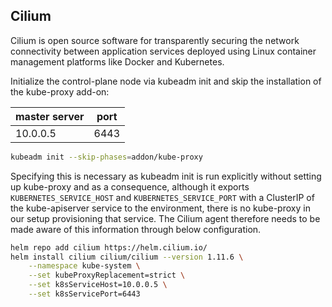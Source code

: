 ## Cilium 


Cilium is open source software for transparently securing the network connectivity between application services deployed using Linux container management platforms like Docker and Kubernetes.

Initialize the control-plane node via kubeadm init and skip the installation of the kube-proxy add-on:

|master server| port|
|---|---|
|10.0.0.5|6443|

```bash
kubeadm init --skip-phases=addon/kube-proxy
```
Specifying this is necessary as kubeadm init is run explicitly without setting up kube-proxy and as a consequence, although it exports `KUBERNETES_SERVICE_HOST` and `KUBERNETES_SERVICE_PORT` with a ClusterIP of the kube-apiserver service to the environment, there is no kube-proxy in our setup provisioning that service. The Cilium agent therefore needs to be made aware of this information through below configuration.

```bash
helm repo add cilium https://helm.cilium.io/
helm install cilium cilium/cilium --version 1.11.6 \
    --namespace kube-system \
    --set kubeProxyReplacement=strict \
    --set k8sServiceHost=10.0.0.5 \
    --set k8sServicePort=6443
```
